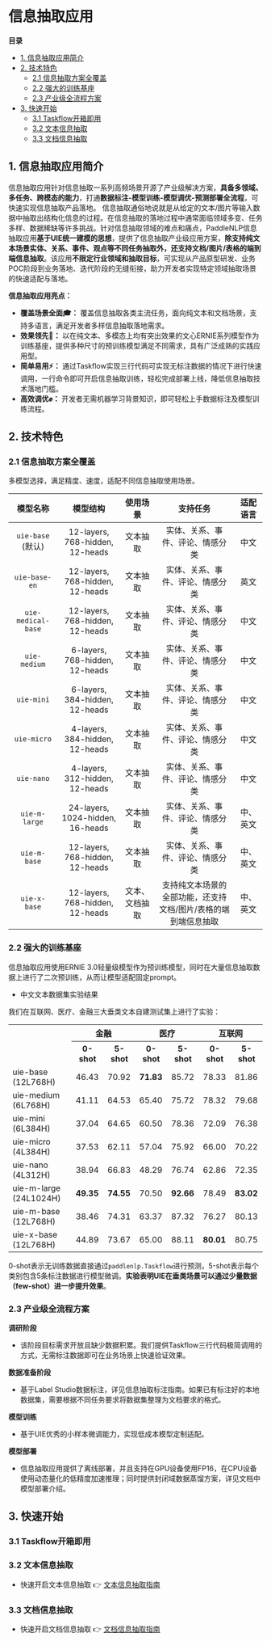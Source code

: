 # 信息抽取应用

**目录**
- [1. 信息抽取应用简介](#1)
- [2. 技术特色](#2)
  - [2.1 信息抽取方案全覆盖](#21)
  - [2.2 强大的训练基座](#22)
  - [2.3 产业级全流程方案](#23)
- [3. 快速开始](#快速开始)
  - [3.1 Taskflow开箱即用](#31)
  - [3.2 文本信息抽取](#32)
  - [3.3 文档信息抽取](#33)

<a name="1"></a>

## 1. 信息抽取应用简介

信息抽取应用针对信息抽取一系列高频场景开源了产业级解决方案，**具备多领域、多任务、跨模态的能力**，打通**数据标注-模型训练-模型调优-预测部署全流程**，可快速实现信息抽取产品落地。
信息抽取通俗地说就是从给定的文本/图片等输入数据中抽取出结构化信息的过程。在信息抽取的落地过程中通常面临领域多变、任务多样、数据稀缺等许多挑战。针对信息抽取领域的难点和痛点，PaddleNLP信息抽取应用**基于UIE统一建模的思想**，提供了信息抽取产业级应用方案，**除支持纯文本场景实体、关系、事件、观点等不同任务抽取外，还支持文档/图片/表格的端到端信息抽取**。该应用**不限定行业领域和抽取目标**，可实现从产品原型研发、业务POC阶段到业务落地、迭代阶段的无缝衔接，助力开发者实现特定领域抽取场景的快速适配与落地。


**信息抽取应用亮点：**

- **覆盖场景全面🎓：** 覆盖信息抽取各类主流任务，面向纯文本和文档场景，支持多语言，满足开发者多样信息抽取落地需求。
- **效果领先🏃：** 以在纯文本、多模态上均有突出效果的文心ERNIE系列模型作为训练基座，提供多种尺寸的预训练模型满足不同需求，具有广泛成熟的实践应用型。
- **简单易用⚡：** 通过Taskflow实现三行代码可实现无标注数据的情况下进行快速调用，一行命令即可开启信息抽取训练，轻松完成部署上线，降低信息抽取技术落地门槛。
- **高效调优✊：** 开发者无需机器学习背景知识，即可轻松上手数据标注及模型训练流程。

<a name="2"></a>

## 2. 技术特色

<a name="21"></a>

### 2.1 信息抽取方案全覆盖

多模型选择，满足精度、速度，适配不同信息抽取使用场景。

  | 模型名称 |  模型结构  | 使用场景 | 支持任务 | 适配语言 |
  | :---: | :--------: | :--------: | :--------: | :--------: |
  | `uie-base` (默认)| 12-layers, 768-hidden, 12-heads | 文本抽取 | 实体、关系、事件、评论、情感分类 | 中文 |
  | `uie-base-en` | 12-layers, 768-hidden, 12-heads | 文本抽取 | 实体、关系、事件、评论、情感分类 | 英文 |
  | `uie-medical-base` | 12-layers, 768-hidden, 12-heads | 文本抽取 | 实体、关系、事件、评论、情感分类 | 中文 |
  | `uie-medium`| 6-layers, 768-hidden, 12-heads | 文本抽取 | 实体、关系、事件、评论、情感分类 | 中文 |
  | `uie-mini`| 6-layers, 384-hidden, 12-heads | 文本抽取 | 实体、关系、事件、评论、情感分类 | 中文 |
  | `uie-micro`| 4-layers, 384-hidden, 12-heads | 文本抽取 | 实体、关系、事件、评论、情感分类 | 中文 |
  | `uie-nano`| 4-layers, 312-hidden, 12-heads | 文本抽取 | 实体、关系、事件、评论、情感分类 | 中文 |
  | `uie-m-large`| 24-layers, 1024-hidden, 16-heads | 文本抽取 | 实体、关系、事件、评论、情感分类 | 中、英文 |
  | `uie-m-base`| 12-layers, 768-hidden, 12-heads | 文本抽取 | 实体、关系、事件、评论、情感分类 | 中、英文 |
  | `uie-x-base`| 12-layers, 768-hidden, 12-heads | 文本、文档抽取 | 支持纯文本场景的全部功能，还支持文档/图片/表格的端到端信息抽取 | 中、英文 |


<a name="22"></a>

### 2.2 强大的训练基座

信息抽取应用使用ERNIE 3.0轻量级模型作为预训练模型，同时在大量信息抽取数据上进行了二次预训练，从而让模型适配固定prompt。

- 中文文本数据集实验结果

我们在互联网、医疗、金融三大垂类文本自建测试集上进行了实验：

<table>
<tr><th row_span='2'><th colspan='2'>金融<th colspan='2'>医疗<th colspan='2'>互联网
<tr><td><th>0-shot<th>5-shot<th>0-shot<th>5-shot<th>0-shot<th>5-shot
<tr><td>uie-base (12L768H)<td>46.43<td>70.92<td><b>71.83</b><td>85.72<td>78.33<td>81.86
<tr><td>uie-medium (6L768H)<td>41.11<td>64.53<td>65.40<td>75.72<td>78.32<td>79.68
<tr><td>uie-mini (6L384H)<td>37.04<td>64.65<td>60.50<td>78.36<td>72.09<td>76.38
<tr><td>uie-micro (4L384H)<td>37.53<td>62.11<td>57.04<td>75.92<td>66.00<td>70.22
<tr><td>uie-nano (4L312H)<td>38.94<td>66.83<td>48.29<td>76.74<td>62.86<td>72.35
<tr><td>uie-m-large (24L1024H)<td><b>49.35</b><td><b>74.55</b><td>70.50<td><b>92.66</b><td>78.49<td><b>83.02</b>
<tr><td>uie-m-base (12L768H)<td>38.46<td>74.31<td>63.37<td>87.32<td>76.27<td>80.13
<tr><td>uie-x-base (12L768H)<td>44.89<td>73.67<td>65.00<td>88.11<td><b>80.01</b><td>80.75
</table>

0-shot表示无训练数据直接通过```paddlenlp.Taskflow```进行预测，5-shot表示每个类别包含5条标注数据进行模型微调。**实验表明UIE在垂类场景可以通过少量数据（few-shot）进一步提升效果**。


<a name="23"></a>

### 2.3 产业级全流程方案

**调研阶段**

- 该阶段目标需求开放且缺少数据积累。我们提供Taskflow三行代码极简调用的方式，无需标注数据即可在业务场景上快速验证效果。

**数据准备阶段**

- 基于Label Studio数据标注，详见信息抽取标注指南。如果已有标注好的本地数据集，需要根据不同任务要求将数据集整理为文档要求的格式。

**模型训练**

- 基于UIE优秀的小样本微调能力，实现低成本模型定制适配。

**模型部署**

- 信息抽取应用提供了离线部署，并且支持在GPU设备使用FP16，在CPU设备使用动态量化的低精度加速推理；同时提供封闭域数据蒸馏方案，详见文档中模型部署介绍。

<a name="3"></a>

## 3. 快速开始

<a name="31"></a>

### 3.1 Taskflow开箱即用

<a name="32"></a>

### 3.2 文本信息抽取

- 快速开启文本信息抽取 👉 [文本信息抽取指南](https://github.com/PaddlePaddle/PaddleNLP/tree/develop/applications/information_extraction/text#readme)

<a name="33"></a>

### 3.3 文档信息抽取

- 快速开启文档信息抽取 👉 [文档信息抽取指南](https://github.com/PaddlePaddle/PaddleNLP/tree/develop/applications/information_extraction/document#readme)
